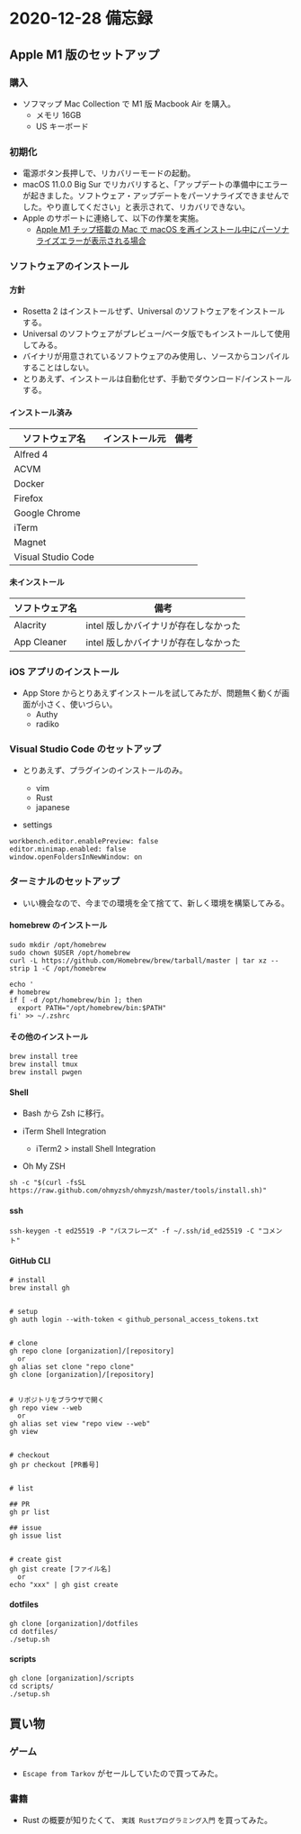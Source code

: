# 2020-12-28 備忘録

## Apple M1 版のセットアップ

### 購入

- ソフマップ Mac Collection で M1 版 Macbook Air を購入。
  - メモリ 16GB
  - US キーボード



### 初期化

- 電源ボタン長押しで、リカバリーモードの起動。
- macOS 11.0.0 Big Sur でリカバリすると、「アップデートの準備中にエラーが起きました。ソフトウェア・アップデートをパーソナライズできませんでした。やり直してください」と表示されて、リカバリできない。
- Apple のサポートに連絡して、以下の作業を実施。
  - [Apple M1 チップ搭載の Mac で macOS を再インストール中にパーソナライズエラーが表示される場合](https://support.apple.com/ja-jp/HT211983)



### ソフトウェアのインストール

#### 方針

- Rosetta 2 はインストールせず、Universal のソフトウェアをインストールする。
- Universal のソフトウェアがプレビュー/ベータ版でもインストールして使用してみる。
- バイナリが用意されているソフトウェアのみ使用し、ソースからコンパイルすることはしない。
- とりあえず、インストールは自動化せず、手動でダウンロード/インストールする。

#### インストール済み

| ソフトウェア名 | インストール元 | 備考 |
| ----- | ----- | ----- |
| Alfred 4 |  |  |
| ACVM |  |  |
| Docker |  |  |
| Firefox |  |  |
| Google Chrome |  |  |
| iTerm |  |  |
| Magnet |  |  |
| Visual Studio Code |  |  |

#### 未インストール

| ソフトウェア名 | 備考 |
| ----- | ----- |
| Alacrity | intel 版しかバイナリが存在しなかった |
| App Cleaner | intel 版しかバイナリが存在しなかった |



### iOS アプリのインストール

- App Store からとりあえずインストールを試してみたが、問題無く動くが画面が小さく、使いづらい。
  - Authy
  - radiko



### Visual Studio Code のセットアップ

- とりあえず、プラグインのインストールのみ。
  - vim
  - Rust
  - japanese

- settings

```
workbench.editor.enablePreview: false
editor.minimap.enabled: false
window.openFoldersInNewWindow: on
```



### ターミナルのセットアップ

- いい機会なので、今までの環境を全て捨てて、新しく環境を構築してみる。

#### homebrew のインストール

```
sudo mkdir /opt/homebrew
sudo chown $USER /opt/homebrew
curl -L https://github.com/Homebrew/brew/tarball/master | tar xz --strip 1 -C /opt/homebrew

echo '
# homebrew
if [ -d /opt/homebrew/bin ]; then
  export PATH="/opt/homebrew/bin:$PATH"
fi' >> ~/.zshrc
```

#### その他のインストール

```
brew install tree
brew install tmux
brew install pwgen
```

#### Shell

- Bash から Zsh に移行。

- iTerm Shell Integration
  - iTerm2 > install Shell Integration

- Oh My ZSH

```
sh -c "$(curl -fsSL https://raw.github.com/ohmyzsh/ohmyzsh/master/tools/install.sh)"
```

#### ssh

```
ssh-keygen -t ed25519 -P "パスフレーズ" -f ~/.ssh/id_ed25519 -C "コメント"
```

#### GitHub CLI

```
# install
brew install gh


# setup
gh auth login --with-token < github_personal_access_tokens.txt


# clone
gh repo clone [organization]/[repository]
  or
gh alias set clone "repo clone"
gh clone [organization]/[repository]


# リポジトリをブラウザで開く
gh repo view --web
  or
gh alias set view "repo view --web"
gh view


# checkout
gh pr checkout [PR番号]


# list

## PR
gh pr list

## issue
gh issue list


# create gist
gh gist create [ファイル名]
  or
echo "xxx" | gh gist create
```

#### dotfiles

```
gh clone [organization]/dotfiles
cd dotfiles/
./setup.sh
```

#### scripts

```
gh clone [organization]/scripts
cd scripts/
./setup.sh
```



## 買い物

### ゲーム

- `Escape from Tarkov` がセールしていたので買ってみた。



### 書籍

- Rust の概要が知りたくて、 `実践 Rustプログラミング入門` を買ってみた。


